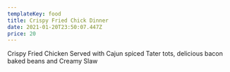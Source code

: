 ```yaml
---
templateKey: food
title: Crispy Fried Chick Dinner
date: 2021-01-20T23:50:07.447Z
price: 20
---
```

Crispy Fried Chicken Served with Cajun spiced Tater tots, delicious bacon baked beans and Creamy Slaw